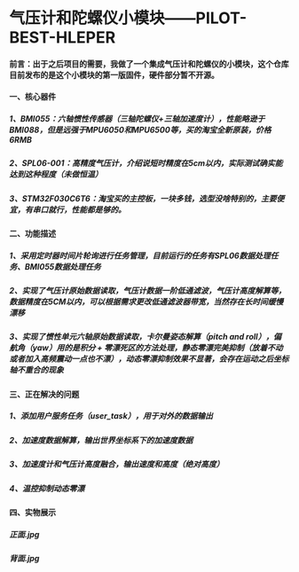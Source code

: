 # 气压计和陀螺仪小模块——PILOT-BEST-HLEPER

#### 前言：出于之后项目的需要，我做了一个集成气压计和陀螺仪的小模块，这个仓库目前发布的是这个小模块的第一版固件，硬件部分暂不开源。

#### 一、核心器件

##### 		1、BMI055：六轴惯性传感器（三轴陀螺仪+三轴加速度计），性能略逊于BMI088，但是远强于MPU6050和MPU6500等，买的淘宝全新原装，价格6RMB

##### 		2、SPL06-001：高精度气压计，介绍说短时精度在5cm以内，实际测试确实能达到这种程度（未做恒温）

##### 		3、STM32F030C6T6：淘宝买的主控板，一块多钱，选型没啥特别的，主要便宜，有串口就行，性能都是够的。



#### 二、功能描述

##### 1、采用定时器时间片轮询进行任务管理，目前运行的任务有SPL06数据处理任务、BMI055数据处理任务

##### 2、实现了气压计原始数据读取，气压计数据一阶低通滤波，气压计高度解算等，数据精度在5CM以内，可以根据需求更改低通滤波器带宽，当然存在长时间缓慢漂移

##### 3、实现了惯性单元六轴原始数据读取，卡尔曼姿态解算（pitch and roll），偏航角（yaw）用的是积分 + 零漂死区的方法处理，静态零漂完美抑制（放着不动或者加入高频震动一点也不漂），动态零漂抑制效果不显著，会存在运动之后坐标轴不重合的现象



#### 三、正在解决的问题

##### 1、添加用户服务任务（user_task），用于对外的数据输出

##### 2、加速度数据解算，输出世界坐标系下的加速度数据

##### 3、加速度计和气压计高度融合，输出速度和高度（绝对高度）

##### 4、温控抑制动态零漂



#### 四、实物展示

##### 正面.jpg

##### 背面.jpg
